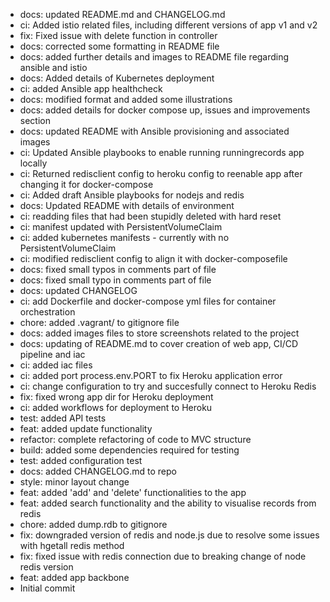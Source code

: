 - docs: updated README.md and CHANGELOG.md
- ci: Added istio related files, including different versions of app v1 and v2
- fix: Fixed issue with delete function in controller
- docs: corrected some formatting in README file
- docs: added further details and images to README file regarding ansible and istio
- docs: Added details of Kubernetes deployment
- ci: added Ansible app healthcheck
- docs: modified format and added some illustrations
- docs: added details for docker compose up, issues and improvements section
- docs: updated README with Ansible provisioning and associated images
- ci: Updated Ansible playbooks to enable running runningrecords app locally
- ci: Returned redisclient config to heroku config to reenable app after changing it for docker-compose
- ci: Added draft Ansible playbooks for nodejs and redis
- docs: Updated README with details of environment
- ci: readding files that had been stupidly deleted with hard reset
- ci: manifest updated with PersistentVolumeClaim
- ci: added kubernetes manifests - currently with no PersistentVolumeClaim
- ci: modified redisclient config to align it with docker-composefile
- docs: fixed small typos in comments part of file
- docs: fixed small typo in comments part of file
- docs: updated CHANGELOG
- ci: add Dockerfile and docker-compose yml files for container orchestration
- chore: added .vagrant/ to gitignore file
- docs: added images files to store screenshots related to the project
- docs: updating of README.md to cover creation of web app, CI/CD pipeline and iac
- ci: added iac files
- ci: added port process.env.PORT to fix Heroku application error
- ci: change configuration to try and succesfully connect to Heroku Redis
- fix: fixed wrong app dir for Heroku deployment
- ci: added workflows for deployment to Heroku
- test: added API tests
- feat: added update functionality
- refactor: complete refactoring of code to MVC structure
- build: added some dependencies required for testing
- test: added configuration test
- docs: added CHANGELOG.md to repo
- style: minor layout change
- feat: added 'add' and 'delete' functionalities to the app
- feat: added search functionality and the ability to visualise records from redis
- chore: added dump.rdb to gitignore
- fix: downgraded version of redis and node.js due to resolve some issues with hgetall redis method
- fix: fixed issue with redis connection due to breaking change of node redis version
- feat: added app backbone
- Initial commit
